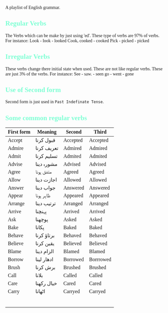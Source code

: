<link rel="preconnect" href="https://fonts.googleapis.com">
<link rel="preconnect" href="https://fonts.gstatic.com" crossorigin>
<link href="https://fonts.googleapis.com/css2?family=Playwrite+GB+S:ital,wght@0,100..400;1,100..400&display=swap" rel="stylesheet">

<div style='font-family: "Playwrite GB S";'>

A playlist of English grammar.

<h2 style= 'color: aquamarine;'>Regular Verbs</h2>
The Verbs which can be make by just using 'ed'. These type of verbs are 97% of verbs.
For instance:
Look - look - looked
Cook, cooked - cooked
Pick - picked - picked
<h2 style= 'color: aquamarine;'>Irregular Verbs</h2>
These verbs change there initial state when used. These are not like regular verbs. These are just 3% of the verbs.
For instance:
See - saw. - seen
go - went - gone
<h2 style= 'color: aquamarine;'>Use of Second form</h2>

Second form is just used in `Past Indefinate Tense`.

<h2 style= 'color: aquamarine;'>Some common regular verbs</h2>
<div></div>

| First form| Meaning| Second | Third | 
|---|---|---|---|
|Accept|  قبول کرنا | Accepted| Accepted |
|Admire|تعریف کرنا| Admired| Admired |
|Admit | تسلیم کرنا | Admited | Admited |
|Advise|مشورہ دینا|Advised|Advised|
|Agree|متفق ہونا|Agreed|Agreed|
|Allow|اجازت دینا|Allowed|Allowed|
|Answer|جواب دینا|Answered|Answered|
|Appear|ظاہر ہونا|Appeared|Appeared|
|Arrange|ترتیب دینا|Arranged|Arranged|
|Arrive|پہنچنا|Arrived|Arrived|
|Ask| پوچھنا|Asked|Asked|
|Bake| پکانا|Baked|Baked|
|Behave|برتاؤ کرنا|Behaved|Behaved|
|Believe|یقین کرنا|Believed|Believed|
|Blame|الزام دینا|Blamed|Blamed|
|Borrow|ادھار لینا|Borrowed|Borrrowed|
|Brush|برش کرنا|Brushed|Brushed|
|Call|بلانا|Called|Called|
|Care|خیال رکھنا|Cared|Cared|
|Carry|اٹھانا|Carryed|Carryed|
|||||
|||||
|||||
|||||
|||||
|||||







</div>